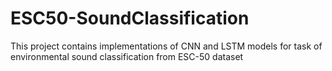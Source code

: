 # ESC50-SoundClassification
This project contains implementations of CNN and LSTM models for task of environmental sound classification from ESC-50 dataset
